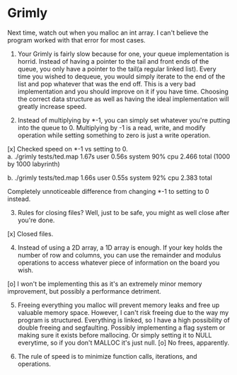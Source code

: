# Grimly

Next time, watch out when you malloc an int array. I can't believe the program worked with that error for most cases.

1. Your Grimly is fairly slow because for one, your queue implementation is horrid. Instead of having a pointer to the tail and front ends of the queue, you only have a pointer to the tail(a regular linked list). Every time you wished to dequeue, you would simply iterate to the end of the list and pop whatever that was the end off. This is a very bad implementation and you should improve on it if you have time. Choosing the correct data structure as well as having the ideal implementation will greatly increase speed. 

2. Instead of multiplying by *-1, you can simply set whatever you're putting into the queue to 0. Multiplying by -1 is a read, write, and modify operation while setting something to zero is just a write operation. 

[x] Checked speed on *-1 vs setting to 0.  
a. ./grimly tests/ted.map  1.67s user 0.56s system 90% cpu 2.466 total (1000 by 1000 labyrinth)

b. ./grimly tests/ted.map  1.66s user 0.55s system 92% cpu 2.383 total

Completely unnoticeable difference from changing *-1 to setting to 0 instead.


3. Rules for closing files? Well, just to be safe, you might as well close after you're done. 

[x] Closed files.

4. Instead of using a 2D array, a 1D array is enough. If your key holds the number of row and columns, you can use the remainder and modulus operations to access whatever piece of information on the board you wish. 

[o] I won't be implementing this as it's an extremely minor memory improvement, but possibly a performance detriment. 

5. Freeing everything you malloc will prevent memory leaks and free up valuable memory space. However, I can't risk freeing due to the way my program is structured. Everything is linked, so I have a high possibility of double freeing and segfaulting.
Possibly implementing a flag system or making sure it exists before mallocing. Or simply setting it to NULL everytime, so if you don't MALLOC it's just null. 
[o] No frees, apparently. 

6. The rule of speed is to minimize function calls, iterations, and operations. 
